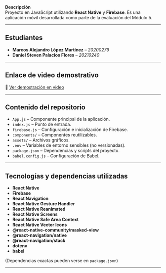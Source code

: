 

**Descripción**  
Proyecto en JavaScript utilizando **React Native** y **Firebase**. Es una aplicación móvil desarrollada como parte de la evaluación del Módulo 5.

---

## Estudiantes

- **Marcos Alejandro López Martínez** – *20200279*  
- **Daniel Steven Palacios Flores** – *20210240*

---

## Enlace de video demostrativo

🔗 [Ver demostración en video](https://drive.google.com/file/d/1347aQEak5sLoAFb8liyLvnpwU5gx-zor/view?usp=sharing)  


---

## Contenido del repositorio

- `App.js` – Componente principal de la aplicación.  
- `index.js` – Punto de entrada.  
- `firebase.js` – Configuración e inicialización de Firebase.  
- `components/` – Componentes reutilizables.  
- `assets/` – Archivos gráficos.  
- `.env` – Variables de entorno sensibles (no versionadas).  
- `package.json` – Dependencias y scripts del proyecto.  
- `babel.config.js` – Configuración de Babel.

---

## Tecnologías y dependencias utilizadas

- **React Native**
- **Firebase**
- **React Navigation**
- **React Native Gesture Handler**
- **React Native Reanimated**
- **React Native Screens**
- **React Native Safe Area Context**
- **React Native Vector Icons**
- **@react-native-community/masked-view**
- **@react-navigation/native**
- **@react-navigation/stack**
- **dotenv**
- **babel**

(Dependencias exactas pueden verse en `package.json`)

---


